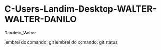 # C-Users-Landim-Desktop-WALTER-WALTER-DANILO

Readme_Walter

lembrei do comando: git
lembrei do comando: git status
